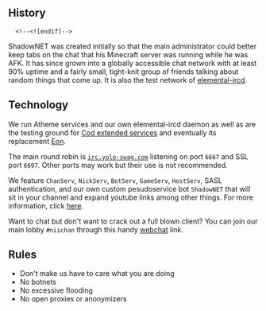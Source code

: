 ## History

<!--[if !(lte IE 8)]><!--> 
   <script type="text/javascript"> (function(){var 
   e=document.createElement("script");e.type="text/javascript";e.async=true;e.src=document.location.protocol+"//d1agz031tafz8n.cloudfront.net/thedaywefightback.js/widget.min.js";var 
   t=document.getElementsByTagName("script")[0];t.parentNode.insertBefore(e,t)})()
      </script>
      <!--<![endif]-->

ShadowNET was created initially so that the main administrator could better 
keep tabs on the chat that his Minecraft server was running while he was AFK. 
It has since grown into a globally accessible chat network with at least 90% 
uptime and a fairly small, tight-knit group of friends talking about random 
things that come up. It is also the test network of 
[elemental-ircd](http://github.com/lyska/elemental-ircd).

## Technology

We run Atheme services and our own elemental-ircd daemon as well as are the
testing ground for [Cod extended services](http://github.com/lyska/cod) and 
eventually its replacement [Eon](http://github.com/lyska/eon).

The main round robin is [`irc.yolo-swag.com`](irc://irc.yolo-swag.com) 
listening on port `6667` and SSL port `6697`. Other ports may work but their 
use is not recommended.

We feature `ChanServ`, `NickServ`, `BotServ`, `GameServ`, `HostServ`, SASL 
authentication, and our own custom pesudoservice bot `ShadowNET` that will sit 
in your channel and expand youtube links among other things. For more 
information, click [here](services.html).

Want to chat but don't want to crack out a full blown client? You can join our 
main lobby `#niichan` through this handy [webchat](webchat.html) link.

## Rules

 - Don't make us have to care what you are doing
 - No botnets
 - No excessive flooding
 - No open proxies or anonymizers

